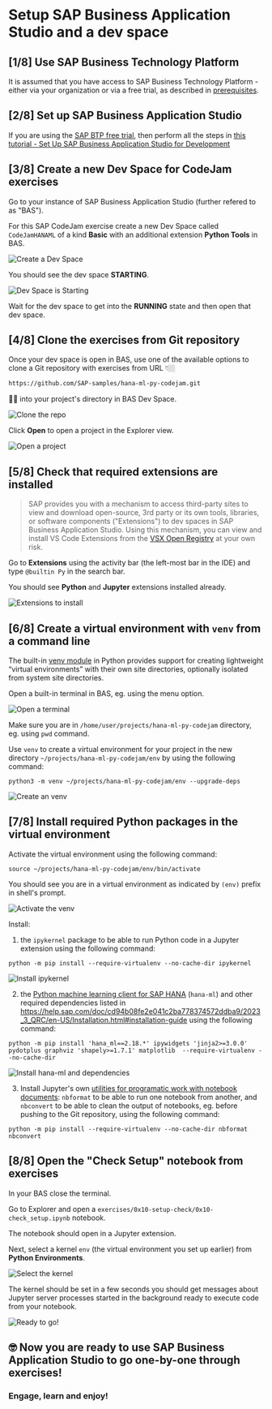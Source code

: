 # Setup SAP Business Application Studio and a dev space

## [1/8] Use SAP Business Technology Platform
It is assumed that you have access to SAP Business Technology Platform - either via your organization or via a free trial, as described in [prerequisites](../../prerequisites.md).

## [2/8] Set up SAP Business Application Studio
If you are using the [SAP BTP free trial](https://developers.sap.com/tutorials/hcp-create-trial-account.html), then perform all the steps in [this tutorial - Set Up SAP Business Application Studio for Development](https://developers.sap.com/tutorials/appstudio-onboarding.html)

## [3/8] Create a new Dev Space for CodeJam exercises

Go to your instance of SAP Business Application Studio (further refered to as "BAS").

For this SAP CodeJam exercise create a new Dev Space called `CodeJamHANAML` of a kind **Basic** with an additional extension **Python Tools** in BAS.

![Create a Dev Space](img/setup0021.png)

You should see the dev space **STARTING**.

![Dev Space is Starting](img/setup0023.png)

Wait for the dev space to get into the **RUNNING** state and then open that dev space.

## [4/8] Clone the exercises from Git repository

Once your dev space is open in BAS, use one of the available options to clone a Git repository with exercises from URL 👇🏼 
```sh
https://github.com/SAP-samples/hana-ml-py-codejam.git
```
☝🏻 into your project's directory in BAS Dev Space.

![Clone the repo](img/setup0030.png)

Click **Open** to open a project in the Explorer view.

![Open a project](img/setup0040.png)

## [5/8] Check that required extensions are installed

> SAP provides you with a mechanism to access third-party sites to view and download open-source, 3rd party or its own tools, libraries, or software components ("Extensions") to dev spaces in SAP Business Application Studio. Using this mechanism, you can view and install VS Code Extensions from the [VSX Open Registry](https://open-vsx.org/) at your own risk.

Go to **Extensions** using the activity bar (the left-most bar in the IDE) and type `@builtin Py` in the search bar. 

You should see **Python** and **Jupyter** extensions installed already.

![Extensions to install](img/setup0051.png)

## [6/8] Create a virtual environment with `venv` from a command line

The built-in [venv module](https://docs.python.org/3.9/library/venv.html#module-venv) in Python provides support for creating lightweight “virtual environments” with their own site directories, optionally isolated from system site directories.

Open a built-in terminal in BAS, eg. using the menu option.

![Open a terminal](img/setup0060.png)

Make sure you are in `/home/user/projects/hana-ml-py-codejam` directory, eg. using `pwd` command.

Use `venv` to create a virtual environment for your project in the new directory `~/projects/hana-ml-py-codejam/env` by using the following command:

```shell
python3 -m venv ~/projects/hana-ml-py-codejam/env --upgrade-deps
```

![Create an venv](img/setup0070.png)

## [7/8] Install required Python packages in the virtual environment

Activate the virtual environment using the following command:

```shell
source ~/projects/hana-ml-py-codejam/env/bin/activate
```

You should see you are in a virtual environment as indicated by `(env)` prefix in shell's prompt.

![Activate the venv](img/setup0080.png)

Install:

1. the `ipykernel` package to be able to run Python code in a Jupyter extension using the following command:

```shell
python -m pip install --require-virtualenv --no-cache-dir ipykernel
```

![Install ipykernel](img/setup0090.png)

2. the [Python machine learning client for SAP HANA](https://pypi.org/project/hana-ml/) (`hana-ml`) and other required dependencies listed in https://help.sap.com/doc/cd94b08fe2e041c2ba778374572ddba9/2023_3_QRC/en-US/Installation.html#installation-guide using the following command:

```shell
python -m pip install 'hana_ml==2.18.*' ipywidgets 'jinja2>=3.0.0' pydotplus graphviz 'shapely>=1.7.1' matplotlib  --require-virtualenv --no-cache-dir
```

![Install hana-ml and dependencies](img/setup0100.png)

3. Install Jupyter's own [utilities for programatic work with notebook documents](https://docs.jupyter.org/en/latest/projects/conversion.html): `nbformat` to be able to run one notebook from another, and `nbconvert` to be able to clean the output of notebooks, eg. before pushing to the Git repository, using the following command:

```shell
python -m pip install --require-virtualenv --no-cache-dir nbformat nbconvert
```

## [8/8] Open the "Check Setup" notebook from exercises

In your BAS close the terminal. 

Go to Explorer and open a `exercises/0x10-setup-check/0x10-check_setup.ipynb` notebook. 

The notebook should open in a Jupyter extension.

Next, select a kernel `env` (the virtual environment you set up earlier) from **Python Environments**.

![Select the kernel](img/setup0110.png)

The kernel should be set in a few seconds you should get messages about Jupyter server processes started in the background ready to execute code from your notebook.

![Ready to go!](img/setup0120.png)

## 🤓 Now you are ready to use SAP Business Application Studio to go one-by-one through exercises! 

### Engage, learn and enjoy!